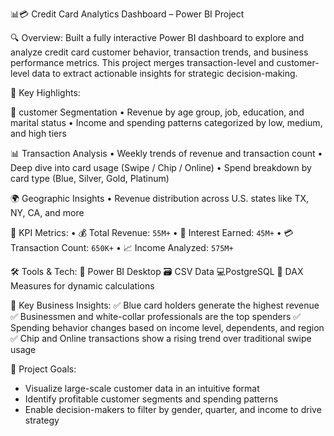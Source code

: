 
 📊💳 Credit Card Analytics Dashboard – Power BI Project

🔍 Overview:
Built a fully interactive Power BI dashboard to explore and analyze credit card customer behavior, transaction trends, and business performance metrics. This project merges transaction-level and customer-level data to extract actionable insights for strategic decision-making.


🧩 Key Highlights:

📌 customer Segmentation
• Revenue by age group, job, education, and marital status
• Income and spending patterns categorized by low, medium, and high tiers

📊 Transaction Analysis
• Weekly trends of revenue and transaction count
• Deep dive into card usage (Swipe / Chip / Online)
• Spend breakdown by card type (Blue, Silver, Gold, Platinum)

🌍 Geographic Insights
• Revenue distribution across U.S. states like TX, NY, CA, and more

🎯 KPI Metrics:
• 💰 Total Revenue: `55M+`
• 🏦 Interest Earned: `45M+`
• 💳 Transaction Count: `650K+`
• 📈 Income Analyzed: `575M+`

 🛠 Tools & Tech:
🧮 Power BI Desktop
🗃 CSV Data
💻PostgreSQL
📐 DAX Measures for dynamic calculations

 🔎 Key Business Insights:
✅ Blue card holders generate the highest revenue
✅ Businessmen and white-collar professionals are the top spenders
✅ Spending behavior changes based on income level, dependents, and region
✅ Chip and Online transactions show a rising trend over traditional swipe usage

 🚀 Project Goals:
* Visualize large-scale customer data in an intuitive format
* Identify profitable customer segments and spending patterns
* Enable decision-makers to filter by gender, quarter, and income to drive strategy

